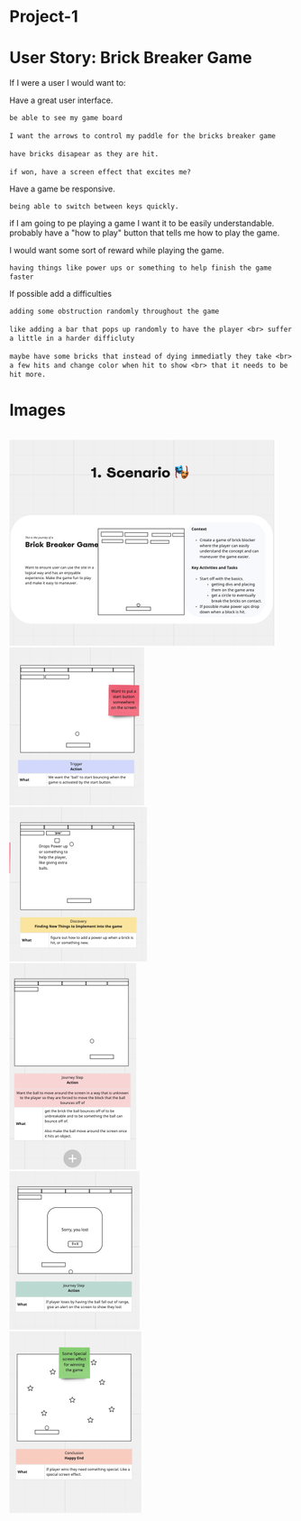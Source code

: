 # Project-1

# User Story: Brick Breaker Game

If I were a user I would want to:

Have a great user interface.

    be able to see my game board

    I want the arrows to control my paddle for the bricks breaker game

    have bricks disapear as they are hit. 

    if won, have a screen effect that excites me?


Have a game be responsive.

    being able to switch between keys quickly.

if I am going to pe playing a game I want it to be easily understandable.
    probably have a "how to play" button that tells me how to play the game. 


I would want some sort of reward while playing the game. 

    having things like power ups or something to help finish the game faster

If possible add a difficulties 

    adding some obstruction randomly throughout the game

    like adding a bar that pops up randomly to have the player <br> suffer a little in a harder difficluty

    maybe have some bricks that instead of dying immediatly they take <br> a few hits and change color when hit to show <br> that it needs to be hit more.




# Images 

<br>
<img src="images-for-readme/Images/Scenario.png">
<br>
<img src="images-for-readme/Images/Story1.png">
<br>
<img src="images-for-readme/Images/Story2.png">
<br>
<img src="images-for-readme/Images/Story3.png">
<br>
<img src="images-for-readme/Images/Story4.png">
<br>
<img src="images-for-readme/Images/Story5.png">